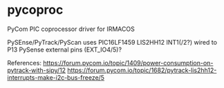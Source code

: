 # pycoproc
 PyCom PIC coprocessor driver for IRMACOS

 
 PySEnse/PyTrack/PyScan uses PIC16LF1459
 LIS2HH12 INT1(/2?) wired to P13 
 PySense external pins (EXT_IO4/5)?

 
 
 References:
 	https://forum.pycom.io/topic/1409/power-consumption-on-pytrack-with-sipy/12
 	https://forum.pycom.io/topic/1682/pytrack-lis2hh12-interrupts-make-i2c-bus-freeze/5
 	
 	
 	